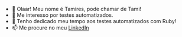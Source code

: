 - 👋 Olaar! Meu nome é Tamires, pode chamar de Tami!
- 👀 Me interesso por testes automatizados.
- 🌱 Tenho dedicado meu tempo aos testes automatizados com Ruby! 
- 📫 Me procure no meu [LinkedIn](https://www.linkedin.com/in/tamires-manduca-80768513b)

<!---
tatamanduca/tatamanduca is a ✨ special ✨ repository because its `README.md` (this file) appears on your GitHub profile.
You can click the Preview link to take a look at your changes.
--->
